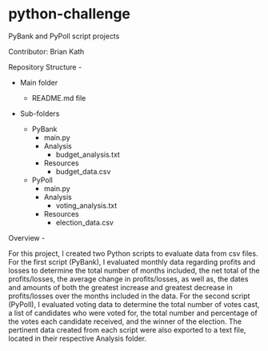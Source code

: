 # python-challenge
PyBank and PyPoll script projects

Contributor: Brian Kath

Repository Structure - 

 - Main folder
	- README.md file

 - Sub-folders
	- PyBank
		 - main.py
		 - Analysis
		 	 - budget_analysis.txt
		 - Resources
		 	 - budget_data.csv
	 - PyPoll
 		 - main.py
		 - Analysis
		 	 - voting_analysis.txt
		 - Resources
		 	 - election_data.csv

Overview - 

For this project, I created two Python scripts to evaluate data from csv files. For the first script (PyBank), I evaluated monthly data regarding profits and losses to determine the total number of months included, the net total of the profits/losses, the average change in profits/losses, as well as, the dates and amounts of both the greatest increase and greatest decrease in profits/losses over the months included in the data. For the second script (PyPoll), I evaluated voting data to determine the total number of votes cast, a list of candidates who were voted for, the total number and percentage of the votes each candidate received, and the winner of the election. The pertinent data created from each script were also exported to a text file, located in their respective Analysis folder.
